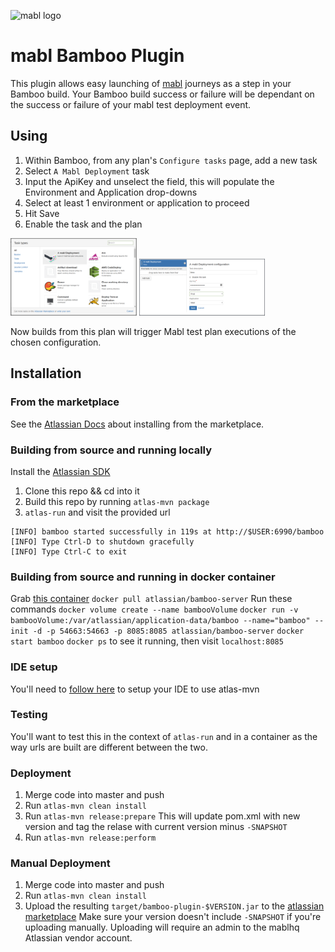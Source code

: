![mabl logo](https://avatars3.githubusercontent.com/u/25963599?s=100&v=4)
# mabl Bamboo Plugin

This plugin allows easy launching of [mabl](https://www.mabl.com) journeys as a step in your Bamboo build. Your Bamboo build success or failure will be dependant on the success or failure of your mabl test deployment event.

## Using
1. Within Bamboo, from any plan's `Configure tasks` page, add a new task
2. Select `A Mabl Deployment` task
3. Input the ApiKey and unselect the field, this will populate the Environment and Application drop-downs
4. Select at least 1 environment or application to proceed
4. Hit Save
5. Enable the task and the plan

<img src="https://github.com/mablhq/bamboo-plugin/raw/master/src/main/resources/images/BambooTaskSelectionV2.png" alt="Select Mabl Deployment" width="40%"/>
<img src="https://github.com/mablhq/bamboo-plugin/raw/master/src/main/resources/images/BambooTaskConfigurationV2.png" alt="Input Configuration" width="40%"/>

Now builds from this plan will trigger Mabl test plan executions of the chosen configuration.

## Installation

### From the marketplace
See the [Atlassian Docs](https://marketplace.atlassian.com/apps/1219102/mabl-deployment?hosting=server&tab=installation) about installing from the marketplace.

### Building from source and running locally
Install the [Atlassian SDK](https://developer.atlassian.com/server/framework/atlassian-sdk/set-up-the-atlassian-plugin-sdk-and-build-a-project/)
1. Clone this repo && cd into it
2. Build this repo by running `atlas-mvn package`
3. `atlas-run` and visit the provided url
  ```
  [INFO] bamboo started successfully in 119s at http://$USER:6990/bamboo
  [INFO] Type Ctrl-D to shutdown gracefully
  [INFO] Type Ctrl-C to exit
  ```
### Building from source and running in docker container  
Grab [this container](https://hub.docker.com/r/atlassian/bamboo-server/)
`docker pull atlassian/bamboo-server`
Run these commands
`docker volume create --name bambooVolume`
`docker run -v bambooVolume:/var/atlassian/application-data/bamboo --name="bamboo" --init -d -p 54663:54663 -p 8085:8085 atlassian/bamboo-server`
`docker start bamboo`
`docker ps` to see it running, then visit `localhost:8085`
  
### IDE setup
You'll need to [follow here](https://community.developer.atlassian.com/t/configure-idea-to-use-the-sdk/10610) to setup your IDE to use atlas-mvn

### Testing
You'll want to test this in the context of `atlas-run` and in a container as the way urls are built are different between the two.

### Deployment
1. Merge code into master and push
2. Run `atlas-mvn clean install`
3. Run `atlas-mvn release:prepare` This will update pom.xml with new version and tag the relase with current version minus `-SNAPSHOT`
4. Run `atlas-mvn release:perform`

### Manual Deployment
1. Merge code into master and push
2. Run `atlas-mvn clean install` 
3. Upload the resulting `target/bamboo-plugin-$VERSION.jar` to the [atlassian marketplace](https://marketplace.atlassian.com/manage/apps/1219102/versions)
Make sure your version doesn't include `-SNAPSHOT` if you're uploading manually.
Uploading will require an admin to the mablhq Atlassian vendor account. 
  
